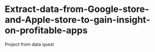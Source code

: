 # Extract-data-from-Google-store-and-Apple-store-to-gain-insight-on-profitable-apps
Project from data quest
